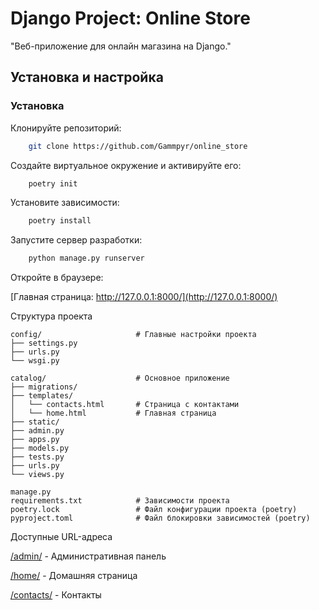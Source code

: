 # Django Project: Online Store

"Веб-приложение для онлайн магазина на Django."


## Установка и настройка

### Установка

Клонируйте репозиторий:
```bash
    git clone https://github.com/Gammpyr/online_store
```
Создайте виртуальное окружение и активируйте его:

```bash
    poetry init
```
Установите зависимости:
```bash
    poetry install
```

Запустите сервер разработки:

```bash
    python manage.py runserver
```
Откройте в браузере:

[Главная страница: http://127.0.0.1:8000/](http://127.0.0.1:8000/)

Структура проекта
```
config/                     # Главные настройки проекта
├── settings.py
├── urls.py
└── wsgi.py

catalog/                    # Основное приложение
├── migrations/        
├── templates/              
│   └── contacts.html       # Страница с контактами
│   └── home.html           # Главная страница
├── static/           
├── admin.py          
├── apps.py           
├── models.py         
├── tests.py          
├── urls.py           
└── views.py          

manage.py                   
requirements.txt            # Зависимости проекта
poetry.lock                 # Файл конфигурации проекта (poetry)
pyproject.toml              # Файл блокировки зависимостей (poetry)

```
Доступные URL-адреса

[/admin/](http://127.0.0.1:8000/) - Административная панель

[/home/](http://127.0.0.1:8000/) - Домашняя страница

[/contacts/](http://127.0.0.1:8000/) - Контакты


